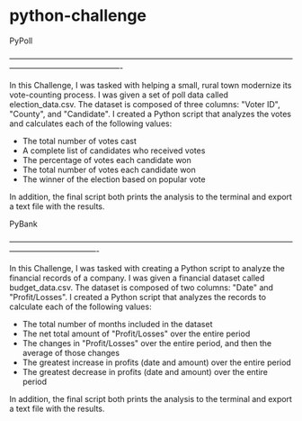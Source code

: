 # python-challenge
PyPoll

——————————————————————————————————————————————————-


In this Challenge, I was tasked with helping a small, rural town modernize its vote-counting process.
I was given a set of poll data called election_data.csv. The dataset is composed of three columns: "Voter ID", "County", and "Candidate". I created a Python script that analyzes the votes and calculates each of the following values:
* The total number of votes cast
* A complete list of candidates who received votes
* The percentage of votes each candidate won
* The total number of votes each candidate won
* The winner of the election based on popular vote

In addition, the final script both prints the analysis to the terminal and export a text file with the results.

PyBank

———————————————————————————————————————————————-


In this Challenge, I was tasked with creating a Python script to analyze the financial records of a company. I was given a financial dataset called budget_data.csv. The dataset is composed of two columns: "Date" and "Profit/Losses".
 I created a Python script that analyzes the records to calculate each of the following values:
* The total number of months included in the dataset
* The net total amount of "Profit/Losses" over the entire period
* The changes in "Profit/Losses" over the entire period, and then the average of those changes
* The greatest increase in profits (date and amount) over the entire period
* The greatest decrease in profits (date and amount) over the entire period

In addition, the final script both prints the analysis to the terminal and export a text file with the results.
